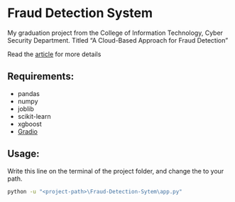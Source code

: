 # Fraud Detection System
My graduation project from the College of Information Technology, Cyber ​​Security Department. Titled “A Cloud-Based Approach for Fraud Detection”

Read the [article](https://www.linkedin.com/pulse/cloud-based-approach-fraud-detection-sajjad-hasan-chtmf/?trackingId=%2BbY2Kzg4R9evtbuHYIYbOQ%3D%3D) for more details

## Requirements:
* pandas
* numpy
* joblib
* scikit-learn
* xgboost
* [Gradio](https://www.gradio.app)

## Usage:
Write this line on the terminal of the project folder, and change the <project-path> to your path.
```bash
python -u "<project-path>\Fraud-Detection-Sytem\app.py"
```
